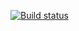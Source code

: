 [![Build status](https://ci.appveyor.com/api/projects/status/bqhsbkl6qcfpxq3e?svg=true)](https://ci.appveyor.com/project/Tatiana/aqa-2-r964p)
